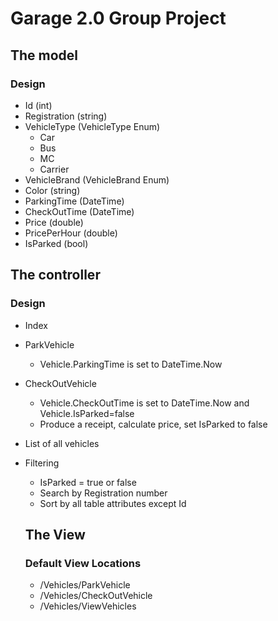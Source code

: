 # Garage 2.0 Group Project

## The model

### Design

* Id (int)
* Registration (string)
* VehicleType (VehicleType Enum) 
  * Car
  * Bus
  * MC
  * Carrier
* VehicleBrand (VehicleBrand Enum)
* Color (string)
* ParkingTime (DateTime)
* CheckOutTime (DateTime)
* Price (double)
* PricePerHour (double)
* IsParked (bool)

## The controller

### Design

* Index
* ParkVehicle
  * Vehicle.ParkingTime is set to DateTime.Now
* CheckOutVehicle
  * Vehicle.CheckOutTime is set to DateTime.Now and Vehicle.IsParked=false
  * Produce a receipt, calculate price, set IsParked to false
* List of all vehicles
* Filtering
  * IsParked = true or false
  * Search by Registration number  
  * Sort by all table attributes except Id

  ## The View

  ### Default View Locations

  * /Vehicles/ParkVehicle
  * /Vehicles/CheckOutVehicle
  * /Vehicles/ViewVehicles
 